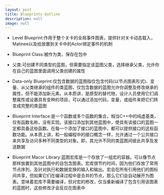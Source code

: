 ```yaml
---
layout: post
title: Blueprints Outline
description: null
image: null
---
```


- Level Blueprint:作用于整个关卡的全局事件图表，提供针对关卡动态载入，Matinee以及给放置到关卡中的Actor绑定事件的机制

- Blueprint Class:被作为类，保存在包中

- 父类:可创建不同类型的蓝图，但需要指定该蓝图父类，选择继承父类，允许你在自己的蓝图里面调用父类创建的属性

- Data-only Blueprint:仅包含数据的蓝图指仅包含代码(以节点图表形式)、变量、从父类继承的组件的类蓝图，仅包含数据的蓝图允许你调整及修改继承的属性，但不能添加新元素。从本质讲，是原型的替代物，设计人员使用它们调整属性或设置具有变种的项目，可以通过添加代码，变量，或组件来把它们转变成完整的类蓝图

- Blueprint Interface:是一个函数或多个函数的集合，相当C++中的纯虚基类，仅有函数名称，没有实现。该接口添加到其他蓝图中，使具有该接口的蓝图一定都具备这些函数。在每一个添加了接口的蓝图中，都可以提供接口的这些函数功能。从本质上讲，和一般编程中的接口概念一样，允许通过一个公共接口来共享及访问多种不同类型的对象。即，其允许不同的类蓝图间彼此共享及发送数据

- Blueprint Macor Library:蓝图宏库是一个存放了一组宏的容器。可以像节点那样放置到其他蓝图中的自包含图表。宏库很节约时间，因为他们存放了常用节点序列，及针对执行和数据变换的输入和输出。宏会在所有引用他们的图标间共享，但如果它们在编译过程中是合并的节点，那么它们会自动展开为图表。意味着宏库不需要编译，但对宏的修改，仅当重新编译了包含引用该图表的蓝图时，这些修改才会反应在图表中